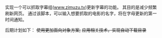 实现一个可以抓取字幕组(www.zimuzu.tv)更新字幕的功能。
其目的是减少频繁刷新网页。
通过该脚本，可以输入想要抓取的电影的名字，将在字母更新的第一时间通知。

后期计划如下：
    ~~使用更加面向对象方案;~~
    ~~应用相关技术，实现自动下载目录~~
